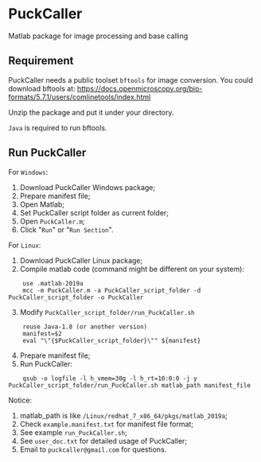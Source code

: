 # PuckCaller
Matlab package for image processing and base calling

## Requirement

PuckCaller needs a public toolset `bftools` for image conversion. You could download bftools at:
https://docs.openmicroscopy.org/bio-formats/5.7.1/users/comlinetools/index.html

Unzip the package and put it under your directory.

`Java` is required to run bftools.

## Run PuckCaller

For `Windows`:
1) Download PuckCaller Windows package;
1) Prepare manifest file;
2) Open Matlab;
3) Set PuckCaller script folder as current folder;
4) Open `PuckCaller.m`;
5) Click "`Run`" or "`Run Section`".

For `Linux`:
1) Download PuckCaller Linux package;
2) Compile matlab code (command might be different on your system):
```
	use .matlab-2019a
	mcc -m PuckCaller.m -a PuckCaller_script_folder -d PuckCaller_script_folder -o PuckCaller
```
3) Modify `PuckCaller_script_folder/run_PuckCaller.sh`
```
	reuse Java-1.8 (or another version)
	manifest=$2
	eval "\"{$PuckCaller_script_folder}\"" ${manifest}
```
4) Prepare manifest file;
5) Run PuckCaller:
```
	qsub -o logfile -l h_vmem=30g -l h_rt=10:0:0 -j y PuckCaller_script_folder/run_PuckCaller.sh matlab_path manifest_file
```

Notice: 
1) matlab_path is like `/Linux/redhat_7_x86_64/pkgs/matlab_2019a`;
2) Check `example.manifest.txt` for manifest file format;
3) See example `run_PuckCaller.sh`;
4) See `user_doc.txt` for detailed usage of PuckCaller;
5) Email to `puckcaller@gmail.com` for questions. 
